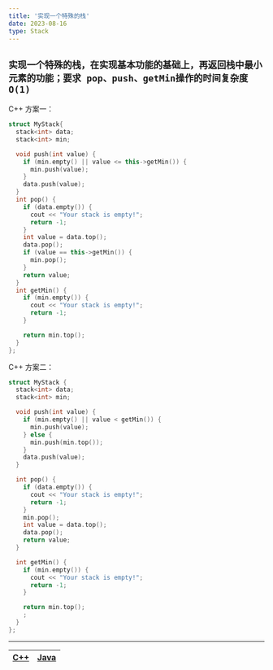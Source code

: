 ```yaml
---
title: '实现一个特殊的栈'
date: 2023-08-16
type: Stack
---
```


## `实现一个特殊的栈，在实现基本功能的基础上，再返回栈中最小元素的功能；要求 pop、push、getMin操作的时间复杂度O(1)`

C++ 方案一：

```cpp
struct MyStack{
  stack<int> data;
  stack<int> min;

  void push(int value) {
    if (min.empty() || value <= this->getMin()) {
      min.push(value);
    }
    data.push(value);
  }
  int pop() {
    if (data.empty()) {
      cout << "Your stack is empty!";
      return -1;
    }
    int value = data.top();
    data.pop();
    if (value == this->getMin()) {
      min.pop();
    }
    return value;
  }
  int getMin() {
    if (min.empty()) {
      cout << "Your stack is empty!";
      return -1;
    }

    return min.top();
  }
};
```

C++ 方案二：

```cpp
struct MyStack {
  stack<int> data;
  stack<int> min;

  void push(int value) {
    if (min.empty() || value < getMin()) {
      min.push(value);
    } else {
      min.push(min.top());
    }
    data.push(value);
  }

  int pop() {
    if (data.empty()) {
      cout << "Your stack is empty!";
      return -1;
    }
    min.pop();
    int value = data.top();
    data.pop();
    return value;
  }

  int getMin() {
    if (min.empty()) {
      cout << "Your stack is empty!";
      return -1;
    }

    return min.top();
    ;
  }
};
```

<hr/>

| [C++](https://github.com/ZhengKe996/DS/blob/main/src/stack/stack.cpp) | [Java](https://github.com/ZhengKe996/DS/blob/main/src/stack/stack.java) |
| :-------------------------------------------------------------------: | :---------------------------------------------------------------------: |
